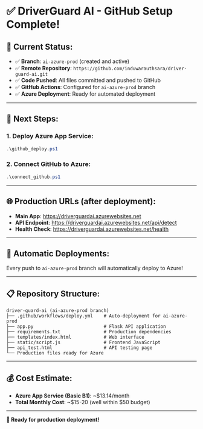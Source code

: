 # ✅ DriverGuard AI - GitHub Setup Complete!

## 🎯 **Current Status:**
- ✅ **Branch**: `ai-azure-prod` (created and active)
- ✅ **Remote Repository**: `https://github.com/induwarauthsara/driver-guard-ai.git`
- ✅ **Code Pushed**: All files committed and pushed to GitHub
- ✅ **GitHub Actions**: Configured for `ai-azure-prod` branch
- ✅ **Azure Deployment**: Ready for automated deployment

---

## 🚀 **Next Steps:**

### **1. Deploy Azure App Service:**
```powershell
.\github_deploy.ps1
```

### **2. Connect GitHub to Azure:**
```powershell
.\connect_github.ps1
```

---

## 🌐 **Production URLs (after deployment):**
- **Main App**: https://driverguardai.azurewebsites.net
- **API Endpoint**: https://driverguardai.azurewebsites.net/api/detect
- **Health Check**: https://driverguardai.azurewebsites.net/health

---

## 🔄 **Automatic Deployments:**
Every push to `ai-azure-prod` branch will automatically deploy to Azure!

---

## 📋 **Repository Structure:**
```
driver-guard-ai (ai-azure-prod branch)
├── .github/workflows/deploy.yml    # Auto-deployment for ai-azure-prod
├── app.py                          # Flask API application
├── requirements.txt                # Production dependencies
├── templates/index.html            # Web interface
├── static/script.js                # Frontend JavaScript
├── api_test.html                   # API testing page
└── Production files ready for Azure
```

---

## 💰 **Cost Estimate:**
- **Azure App Service (Basic B1)**: ~$13.14/month
- **Total Monthly Cost**: ~$15-20 (well within $50 budget)

---

**🎉 Ready for production deployment!**
